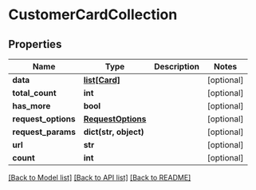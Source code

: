 # CustomerCardCollection

## Properties
Name | Type | Description | Notes
------------ | ------------- | ------------- | -------------
**data** | [**list[Card]**](Card.md) |  | [optional] 
**total_count** | **int** |  | [optional] 
**has_more** | **bool** |  | [optional] 
**request_options** | [**RequestOptions**](RequestOptions.md) |  | [optional] 
**request_params** | **dict(str, object)** |  | [optional] 
**url** | **str** |  | [optional] 
**count** | **int** |  | [optional] 

[[Back to Model list]](../README.md#documentation-for-models) [[Back to API list]](../README.md#documentation-for-api-endpoints) [[Back to README]](../README.md)


